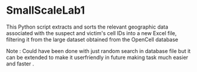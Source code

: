 # SmallScaleLab1
This Python script extracts and sorts the relevant geographic data associated with the suspect and victim's cell IDs into a new Excel file, filtering it from the large dataset obtained from the OpenCell database

Note : Could have been done with just random search in database file but it can be extended to make it userfriendly in future making task much easier and faster .
